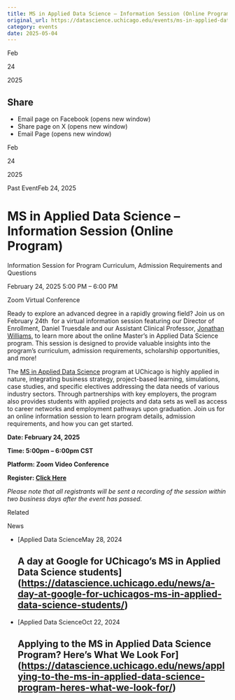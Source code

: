```yaml
---
title: MS in Applied Data Science – Information Session (Online Program) – DSI
original_url: https://datascience.uchicago.edu/events/ms-in-applied-data-science-information-session-online-program-4
category: events
date: 2025-05-04
---
```


Feb

24

2025

## Share

* Email page on Facebook (opens new window)
* Share page on X (opens new window)
* Email Page (opens new window)

<!-- Table-like structure detected -->

Feb

24

2025

Past EventFeb 24, 2025

# MS in Applied Data Science – Information Session (Online Program)

Information Session for Program Curriculum, Admission Requirements and Questions

February 24, 2025 5:00 PM – 6:00 PM

Zoom Virtual Conference

Ready to explore an advanced degree in a rapidly growing field? Join us on February 24th  for a virtual information session featuring our Director of Enrollment, Daniel Truesdale and our Assistant Clinical Professor, [Jonathan Williams](https://datascience.uchicago.edu/people/jonathan-williams-ms/), to learn more about the online Master’s in Applied Data Science program. This session is designed to provide valuable insights into the program’s curriculum, admission requirements, scholarship opportunities, and more!

The [MS in Applied Data Science](https://datascience.uchicago.edu/education/masters-programs/in-person-program/) program at UChicago is highly applied in nature, integrating business strategy, project-based learning, simulations, case studies, and specific electives addressing the data needs of various industry sectors. Through partnerships with key employers, the program also provides students with applied projects and data sets as well as access to career networks and employment pathways upon graduation. Join us for an online information session to learn program details, admission requirements, and how you can get started.

**Date: February 24, 2025**

**Time: 5:00pm – 6:00pm CST**

**Platform: Zoom Video Conference**

**Register: [Click Here](https://apply-psd.uchicago.edu/register/?id=049cd7ba-ed62-4e5b-bd7c-56f423b04ac4)**

*Please note that all registrants will be sent a recording of the session within two business days after the event has passed.*

Related

News

* [Applied Data ScienceMay 28, 2024

  ## A day at Google for UChicago’s MS in Applied Data Science students](https://datascience.uchicago.edu/news/a-day-at-google-for-uchicagos-ms-in-applied-data-science-students/)
* [Applied Data ScienceOct 22, 2024

  ## Applying to the MS in Applied Data Science Program? Here’s What We Look For](https://datascience.uchicago.edu/news/applying-to-the-ms-in-applied-data-science-program-heres-what-we-look-for/)